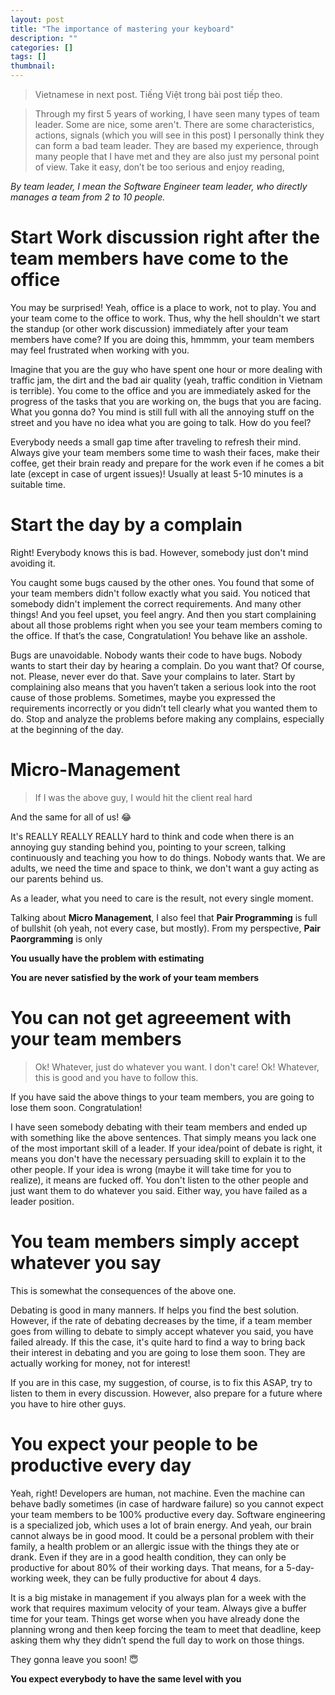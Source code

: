 ```yaml
---
layout: post
title: "The importance of mastering your keyboard"
description: ""
categories: []
tags: []
thumbnail: 
---
```


> Vietnamese in next post.
> Tiếng Việt trong bài post tiếp theo.

> Through my first 5 years of working, I have seen many types of team leader. Some are nice, some aren't. There are some characteristics, actions, signals (which you will see in this post) I personally think they can form a bad team leader. They are based my experience, through many people that I have met and they are also just my personal point of view. Take it easy, don’t be too serious and enjoy reading,

*By team leader, I mean the Software Engineer team leader, who directly manages a team from 2 to 10 people.*

# Start Work discussion right after the team members have come to the office

You may be surprised! Yeah, office is a place to work, not to play. You and your team come to the office to work. Thus, why the hell shouldn't we start the standup (or other work discussion) immediately after your team members have come? If you are doing this, hmmmm, your team members may feel frustrated when working with you.

Imagine that you are the guy who have spent one hour or more dealing with traffic jam, the dirt and the bad air quality (yeah, traffic condition in Vietnam is terrible). You come to the office and you are immediately asked for the progress of the tasks that you are working on, the bugs that you are facing. What you gonna do? You mind is still full with all the annoying stuff on the street and you have no idea what you are going to talk. How do you feel?

Everybody needs a small gap time after traveling to refresh their mind. Always give your team members some time to wash their faces, make their coffee, get their brain ready and prepare for the work even if he comes a bit late (except in case of urgent issues)! Usually at least 5-10 minutes is a suitable time.

# Start the day by a complain

Right! Everybody knows this is bad. However, somebody just don't mind avoiding it.

You caught some bugs caused by the other ones. You found that some of your team members didn't follow exactly what you said. You noticed that somebody didn't implement the correct requirements. And many other things! And you feel upset, you feel angry. And then you start complaining about all those problems right when you see your team members coming to the office. If that’s the case, Congratulation! You behave like an asshole.

Bugs are unavoidable. Nobody wants their code to have bugs. Nobody wants to start their day by hearing a complain. Do you want that? Of course, not. Please, never ever do that. Save your complains to later. Start by complaining also means that you haven’t taken a serious look into the root cause of those problems. Sometimes, maybe you expressed the requirements incorrectly or you didn’t tell clearly what you wanted them to do. Stop and analyze the problems before making any complains, especially at the beginning of the day.

# Micro-Management

> If I was the above guy, I would hit the client real hard

And the same for all of us! 😂

It's REALLY REALLY REALLY hard to think and code when there is an annoying guy standing behind you, pointing to your screen, talking continuously and teaching you how to do things. Nobody wants that. We are adults, we need the time and space to think, we don't want a guy acting as our parents behind us.

As a leader, what you need to care is the result, not every single moment.

Talking about **Micro Management**, I also feel that **Pair Programming** is full of bullshit (oh yeah, not every case, but mostly). From my perspective, **Pair Paorgramming** is only 

**You usually have the problem with estimating**

**You are never satisfied by the work of your team members**



# You can not get agreeement with your team members

> Ok! Whatever, just do whatever you want. I don't care!
> Ok! Whatever, this is good and you have to follow this.

If you have said the above things to your team members, you are going to lose them soon. Congratulation!

I have seen somebody debating with their team members and ended up with something like the above sentences. That simply means you lack one of the most important skill of a leader. If your idea/point of debate is right, it means you don't have the necessary persuading skill to explain it to the other people. If your idea is wrong (maybe it will take time for you to realize), it means are fucked off. You don't listen to the other people and just want them to do whatever you said. Either way, you have failed as a leader position.

# You team members simply accept whatever you say

This is somewhat the consequences of the above one.

Debating is good in many manners. If helps you find the best solution. However, if the rate of debating decreases by the time, if a team member goes from willing to debate to simply accept whatever you said, you have failed already. If this the case, it's quite hard to find a way to bring back their interest in debating and you are going to lose them soon. They are actually working for money, not for interest!

If you are in this case, my suggestion, of course, is to fix this ASAP, try to listen to them in every discussion. However, also prepare for a future where you have to hire other guys.

# You expect your people to be productive every day

Yeah, right! Developers are human, not machine. Even the machine can behave badly sometimes (in case of hardware failure) so you cannot expect your team members to be 100% productive every day. Software engineering is a specialized job, which uses a lot of brain energy. And yeah, our brain cannot always be in good mood. It could be a personal problem with their family, a health problem or an allergic issue with the things they ate or drank. Even if they are in a good health condition, they can only be productive for about 80% of their working days. That means, for a 5-day-working week, they can be fully productive for about 4 days.

It is a big mistake in management if you always plan for a week with the work that requires maximum velocity of your team. Always give a buffer time for your team. Things get worse when you have already done the planning wrong and then keep forcing the team to meet that deadline, keep asking them why they didn’t spend the full day to work on those things.

They gonna leave you soon! 😇

**You expect everybody to have the same level with you**